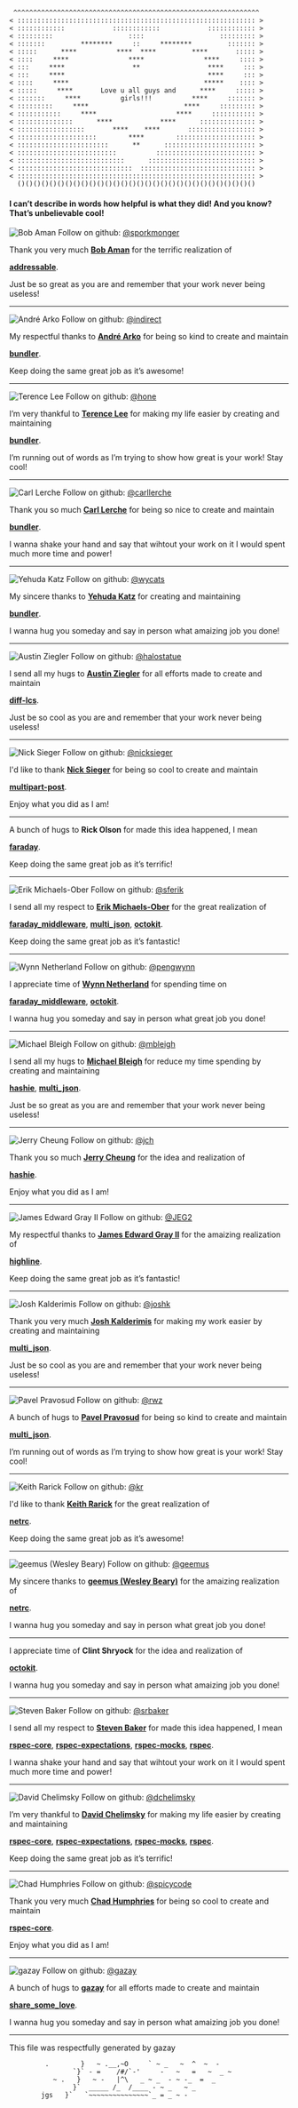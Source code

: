 ```ascii
 ^^^^^^^^^^^^^^^^^^^^^^^^^^^^^^^^^^^^^^^^^^^^^^^^^^^^^^^^^^^^^^
< :::::::::::::::::::::::::::::::::::::::::::::::::::::::::::: >
< ::::::::::::            ::::::::::::            :::::::::::: >
< :::::::::                   ::::                   ::::::::: >
< :::::::         ********     ::     ********         ::::::: >
< :::::      ****          ****  ****         ****       ::::: >
< ::::     ****               ****               ****     :::: >
< :::     ****                 **                 ****     ::: >
< :::     ****                                    ****     ::: >
< ::::     ****                                  *****    :::: >
< :::::     ****       Love u all guys and      ****     ::::: >
< :::::::     ****          girls!!!          ****     ::::::: >
< :::::::::     ****                        ****     ::::::::: >
< :::::::::::     ****                    ****     ::::::::::: >
< ::::::::::::::      ****            ****      :::::::::::::: >
< :::::::::::::::::       ****    ****       ::::::::::::::::: >
< ::::::::::::::::::::        ****        :::::::::::::::::::: >
< :::::::::::::::::::::::      **      ::::::::::::::::::::::: >
< :::::::::::::::::::::::::          ::::::::::::::::::::::::: >
< :::::::::::::::::::::::::::      ::::::::::::::::::::::::::: >
< :::::::::::::::::::::::::::::  ::::::::::::::::::::::::::::: >
< :::::::::::::::::::::::::::::::::::::::::::::::::::::::::::: >
  ()()()()()()()()()()()()()()()()()()()()()()()()()()()()()()

```

#### I can’t describe in words how helpful is what they did! And you know? That’s unbelievable cool!



  ![Bob Aman](https://secure.gravatar.com/avatar/56ee28134dd0776825445e3551979b14?d=https://a248.e.akamai.net/assets.github.com%2Fimages%2Fgravatars%2Fgravatar-user-420.png)
  Follow on github: [@sporkmonger](http://github.com/sporkmonger)


  Thank you very much [**Bob Aman**](http://github.com/sporkmonger) for the terrific realization of


[**addressable**](http://addressable.rubyforge.org/).

Just be so great as you are and remember that your work never being useless!

--------


  ![André Arko](https://secure.gravatar.com/avatar/4c3ed917e59156a36212d48155831482?d=https://a248.e.akamai.net/assets.github.com%2Fimages%2Fgravatars%2Fgravatar-user-420.png)
  Follow on github: [@indirect](http://github.com/indirect)


  My respectful thanks to [**André Arko**](http://github.com/indirect) for being so kind to create and maintain


[**bundler**](http://gembundler.com).

Keep doing the same great job as it’s awesome!

--------


  ![Terence Lee](https://secure.gravatar.com/avatar/efb7c66871043330ce1310a9bdd0aaf6?d=https://a248.e.akamai.net/assets.github.com%2Fimages%2Fgravatars%2Fgravatar-user-420.png)
  Follow on github: [@hone](http://github.com/hone)


  I’m very thankful to [**Terence Lee**](http://github.com/hone) for making my life easier by creating and maintaining


[**bundler**](http://gembundler.com).

I’m running out of words as I’m trying to show how great is your work! Stay cool!

--------


  ![Carl Lerche](https://secure.gravatar.com/avatar/da5274b27cc6c0f505495bf5d504575d?d=https://a248.e.akamai.net/assets.github.com%2Fimages%2Fgravatars%2Fgravatar-user-420.png)
  Follow on github: [@carllerche](http://github.com/carllerche)


  Thank you so much [**Carl Lerche**](http://github.com/carllerche) for being so nice to create and maintain


[**bundler**](http://gembundler.com).

I wanna shake your hand and say that wihtout your work on it I would spent much more time and power!

--------


  ![Yehuda Katz](https://secure.gravatar.com/avatar/428167a3ec72235ba971162924492609?d=https://a248.e.akamai.net/assets.github.com%2Fimages%2Fgravatars%2Fgravatar-user-420.png)
  Follow on github: [@wycats](http://github.com/wycats)


  My sincere thanks to [**Yehuda Katz**](http://github.com/wycats) for creating and maintaining


[**bundler**](http://gembundler.com).

I wanna hug you someday and say in person what amaizing job you done!

--------


  ![Austin Ziegler](https://secure.gravatar.com/avatar/67909c200a726f105536f4c17f4c85e8?d=https://a248.e.akamai.net/assets.github.com%2Fimages%2Fgravatars%2Fgravatar-user-420.png)
  Follow on github: [@halostatue](http://github.com/halostatue)


  I send all my hugs to [**Austin Ziegler**](http://github.com/halostatue) for all efforts made to create and maintain


[**diff-lcs**](http://diff-lcs.rubyforge.org/).

Just be so cool as you are and remember that your work never being useless!

--------


  ![Nick Sieger](https://secure.gravatar.com/avatar/526d60de6472502bb570a9df2842b33b?d=https://a248.e.akamai.net/assets.github.com%2Fimages%2Fgravatars%2Fgravatar-user-420.png)
  Follow on github: [@nicksieger](http://github.com/nicksieger)


  I'd like to thank [**Nick Sieger**](http://github.com/nicksieger) for being so cool to create and maintain


[**multipart-post**](https://github.com/nicksieger/multipart-post).

Enjoy what you did as I am!

--------



  A bunch of hugs to **Rick Olson** for made this idea happened, I mean


[**faraday**](https://github.com/lostisland/faraday).

Keep doing the same great job as it’s terrific!

--------


  ![Erik Michaels-Ober](https://secure.gravatar.com/avatar/1f74b13f1e5c6c69cb5d7fbaabb1e2cb?d=https://a248.e.akamai.net/assets.github.com%2Fimages%2Fgravatars%2Fgravatar-user-420.png)
  Follow on github: [@sferik](http://github.com/sferik)


  I send all my respect to [**Erik Michaels-Ober**](http://github.com/sferik) for the great realization of


[**faraday_middleware**](https://github.com/pengwynn/faraday_middleware), [**multi_json**](http://github.com/intridea/multi_json), [**octokit**](https://github.com/pengwynn/octokit).

Keep doing the same great job as it’s fantastic!

--------


  ![Wynn Netherland](https://secure.gravatar.com/avatar/7e19cd5486b5d6dc1ef90e671ba52ae0?d=https://a248.e.akamai.net/assets.github.com%2Fimages%2Fgravatars%2Fgravatar-user-420.png)
  Follow on github: [@pengwynn](http://github.com/pengwynn)


  I appreciate time of [**Wynn Netherland**](http://github.com/pengwynn) for spending time on


[**faraday_middleware**](https://github.com/pengwynn/faraday_middleware), [**octokit**](https://github.com/pengwynn/octokit).

I wanna hug you someday and say in person what great job you done!

--------


  ![Michael Bleigh](https://secure.gravatar.com/avatar/69dc78b59ef008c58e6e842f9f3e0624?d=https://a248.e.akamai.net/assets.github.com%2Fimages%2Fgravatars%2Fgravatar-user-420.png)
  Follow on github: [@mbleigh](http://github.com/mbleigh)


  I send all my hugs to [**Michael Bleigh**](http://github.com/mbleigh) for reduce my time spending by creating and maintaining


[**hashie**](https://github.com/intridea/hashie), [**multi_json**](http://github.com/intridea/multi_json).

Just be so great as you are and remember that your work never being useless!

--------


  ![Jerry Cheung](https://secure.gravatar.com/avatar/acd4b5803e806bf0ed70299f15cd6d18?d=https://a248.e.akamai.net/assets.github.com%2Fimages%2Fgravatars%2Fgravatar-user-420.png)
  Follow on github: [@jch](http://github.com/jch)


  Thank you so much [**Jerry Cheung**](http://github.com/jch) for the idea and realization of


[**hashie**](https://github.com/intridea/hashie).

Enjoy what you did as I am!

--------


  ![James Edward Gray II](https://secure.gravatar.com/avatar/4299e35bacef054df40583da2d51edea?d=https://a248.e.akamai.net/assets.github.com%2Fimages%2Fgravatars%2Fgravatar-user-420.png)
  Follow on github: [@JEG2](http://github.com/JEG2)


  My respectful thanks to [**James Edward Gray II**](http://github.com/JEG2) for the amaizing realization of


[**highline**](http://highline.rubyforge.org).

Keep doing the same great job as it’s fantastic!

--------


  ![Josh Kalderimis](https://secure.gravatar.com/avatar/21b21efe14359ec323f9a70464b91e39?d=https://a248.e.akamai.net/assets.github.com%2Fimages%2Fgravatars%2Fgravatar-user-420.png)
  Follow on github: [@joshk](http://github.com/joshk)


  Thank you very much [**Josh Kalderimis**](http://github.com/joshk) for making my work easier by creating and maintaining


[**multi_json**](http://github.com/intridea/multi_json).

Just be so cool as you are and remember that your work never being useless!

--------


  ![Pavel Pravosud](https://secure.gravatar.com/avatar/df08a0889bad0229c372f702976a3da6?d=https://a248.e.akamai.net/assets.github.com%2Fimages%2Fgravatars%2Fgravatar-user-420.png)
  Follow on github: [@rwz](http://github.com/rwz)


  A bunch of hugs to [**Pavel Pravosud**](http://github.com/rwz) for being so kind to create and maintain


[**multi_json**](http://github.com/intridea/multi_json).

I’m running out of words as I’m trying to show how great is your work! Stay cool!

--------


  ![Keith Rarick](https://secure.gravatar.com/avatar/b88d0f594813e7c5cd925043396738a7?d=https://a248.e.akamai.net/assets.github.com%2Fimages%2Fgravatars%2Fgravatar-user-420.png)
  Follow on github: [@kr](http://github.com/kr)


  I'd like to thank [**Keith Rarick**](http://github.com/kr) for the great realization of


[**netrc**](https://github.com/geemus/netrc).

Keep doing the same great job as it’s awesome!

--------


  ![geemus (Wesley Beary)](https://secure.gravatar.com/avatar/e3191b55da8ada73c3e1ada98a63af6e?d=https://a248.e.akamai.net/assets.github.com%2Fimages%2Fgravatars%2Fgravatar-user-420.png)
  Follow on github: [@geemus](http://github.com/geemus)


  My sincere thanks to [**geemus (Wesley Beary)**](http://github.com/geemus) for the amaizing realization of


[**netrc**](https://github.com/geemus/netrc).

I wanna hug you someday and say in person what great job you done!

--------



  I appreciate time of **Clint Shryock** for the idea and realization of


[**octokit**](https://github.com/pengwynn/octokit).

I wanna hug you someday and say in person what amaizing job you done!

--------


  ![Steven Baker](https://secure.gravatar.com/avatar/3c8c4b69930a102c3ca698cc4cbcbf0b?d=https://a248.e.akamai.net/assets.github.com%2Fimages%2Fgravatars%2Fgravatar-user-420.png)
  Follow on github: [@srbaker](http://github.com/srbaker)


  I send all my respect to [**Steven Baker**](http://github.com/srbaker) for made this idea happened, I mean


[**rspec-core**](http://github.com/rspec/rspec-core), [**rspec-expectations**](http://github.com/rspec/rspec-expectations), [**rspec-mocks**](http://github.com/rspec/rspec-mocks), [**rspec**](http://github.com/rspec).

I wanna shake your hand and say that wihtout your work on it I would spent much more time and power!

--------


  ![David Chelimsky](https://secure.gravatar.com/avatar/5d38ab152e1e3e219512a9859fcd93af?d=https://a248.e.akamai.net/assets.github.com%2Fimages%2Fgravatars%2Fgravatar-user-420.png)
  Follow on github: [@dchelimsky](http://github.com/dchelimsky)


  I’m very thankful to [**David Chelimsky**](http://github.com/dchelimsky) for making my life easier by creating and maintaining


[**rspec-core**](http://github.com/rspec/rspec-core), [**rspec-expectations**](http://github.com/rspec/rspec-expectations), [**rspec-mocks**](http://github.com/rspec/rspec-mocks), [**rspec**](http://github.com/rspec).

Keep doing the same great job as it’s terrific!

--------


  ![Chad Humphries](https://secure.gravatar.com/avatar/7ce90d712fab09421b7f2cf955b9a4c8?d=https://a248.e.akamai.net/assets.github.com%2Fimages%2Fgravatars%2Fgravatar-user-420.png)
  Follow on github: [@spicycode](http://github.com/spicycode)


  Thank you very much [**Chad Humphries**](http://github.com/spicycode) for being so cool to create and maintain


[**rspec-core**](http://github.com/rspec/rspec-core).

Enjoy what you did as I am!

--------


  ![gazay](https://secure.gravatar.com/avatar/d52cc558a29696bb722492259f3f52de?d=https://a248.e.akamai.net/assets.github.com%2Fimages%2Fgravatars%2Fgravatar-user-420.png)
  Follow on github: [@gazay](http://github.com/gazay)


  A bunch of hugs to [**gazay**](http://github.com/gazay) for all efforts made to create and maintain


[**share_some_love**](https://github.com/gazay/share_some_love).

I wanna hug you someday and say in person what amaizing job you done!

--------


This file was respectfully generated by gazay
```ascii
         .        }   ~ .__,~O     ` ~ _   ~  ^  ~  -
                `}` - =    /#/`-'     -   ~   =   ~  _ ~
           ~ .   }   ~ -   |^\   _ ~ _  - ~ -_  =  _
                }`  _____ /_  /____ - ~ _   ~ _
        jgs   }`   `~~~~~~~~~~~~~~~`_ = _ ~ -

```
